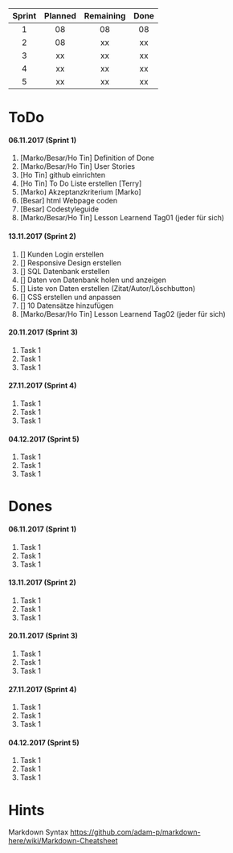 
| Sprint   | Planned   | Remaining  | Done  |
|:--------:|:---------:|:----------:|:-----:|
| 1        | 08        | 08         | 08    |
| 2        | 08        | xx         | xx    |
| 3        | xx        | xx         | xx    |
| 4        | xx        | xx         | xx    |
| 5        | xx        | xx         | xx    |



# ToDo
#### 06.11.2017 (Sprint 1)
1. [Marko/Besar/Ho Tin] Definition of Done
1. [Marko/Besar/Ho Tin] User Stories 
1. [Ho Tin] github einrichten 
1. [Ho Tin] To Do Liste erstellen [Terry]
1. [Marko] Akzeptanzkriterium [Marko]
1. [Besar] html Webpage coden 
1. [Besar] Codestyleguide
1. [Marko/Besar/Ho Tin] Lesson Learnend Tag01 (jeder für sich) 

#### 13.11.2017 (Sprint 2)
1. [] Kunden Login erstellen 
1. [] Responsive Design erstellen
1. [] SQL Datenbank erstellen
1. [] Daten von Datenbank holen und anzeigen
1. [] Liste von Daten erstellen (Zitat/Autor/Löschbutton)
1. [] CSS erstellen und anpassen
1. [] 10 Datensätze hinzufügen
1. [Marko/Besar/Ho Tin] Lesson Learnend Tag02 (jeder für sich) 


#### 20.11.2017 (Sprint 3)
1. Task 1
1. Task 1
1. Task 1

#### 27.11.2017 (Sprint 4)
1. Task 1
1. Task 1
1. Task 1

#### 04.12.2017 (Sprint 5)
1. Task 1
1. Task 1
1. Task 1


# Dones
#### 06.11.2017 (Sprint 1)
1. Task 1
1. Task 1
1. Task 1

#### 13.11.2017 (Sprint 2)
1. Task 1
1. Task 1
1. Task 1

#### 20.11.2017 (Sprint 3)
1. Task 1
1. Task 1
1. Task 1


#### 27.11.2017 (Sprint 4)
1. Task 1
1. Task 1
1. Task 1

#### 04.12.2017 (Sprint 5)
1. Task 1
1. Task 1
1. Task 1

# Hints
Markdown Syntax
https://github.com/adam-p/markdown-here/wiki/Markdown-Cheatsheet

